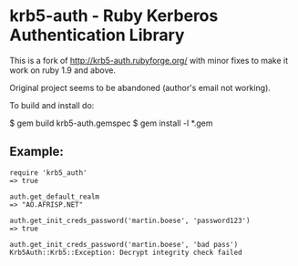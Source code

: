 krb5-auth - Ruby Kerberos Authentication Library
=========

This is a fork of http://krb5-auth.rubyforge.org/ with minor fixes
to make it work on ruby 1.9 and above.

Original project seems to be abandoned (author's email not working).

To build and install do:

$ gem build krb5-auth.gemspec
$ gem install -l *.gem


Example:
-------------

    require 'krb5_auth'
    => true
    
    auth.get_default_realm
    => "AO.AFRISP.NET"
    
    auth.get_init_creds_password('martin.boese', 'password123')
    => true
    
    auth.get_init_creds_password('martin.boese', 'bad pass')
    Krb5Auth::Krb5::Exception: Decrypt integrity check failed


